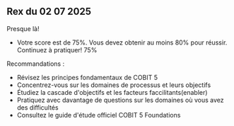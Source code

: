 ## Rex du 02 07  2025

Presque là!

- Votre score est de 75%. Vous devez obtenir au moins 80% pour réussir. Continuez à pratiquer!
75%

Recommandations :
- Révisez les principes fondamentaux de COBIT 5
- Concentrez-vous sur les domaines de processus et leurs objectifs
-  Étudiez la cascade d'objectifs et les facteurs faccilitants(enabler)
- Pratiquez avec davantage de questions sur les domaines où vous avez des difficultés
- Consultez le guide d'étude officiel COBIT 5 Foundations
